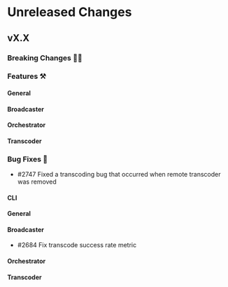# Unreleased Changes

## vX.X

### Breaking Changes 🚨🚨

### Features ⚒

#### General

#### Broadcaster

#### Orchestrator

#### Transcoder

### Bug Fixes 🐞
- #2747 Fixed a transcoding bug that occurred when remote transcoder was removed

#### CLI

#### General

#### Broadcaster
- \#2684 Fix transcode success rate metric

#### Orchestrator

#### Transcoder
